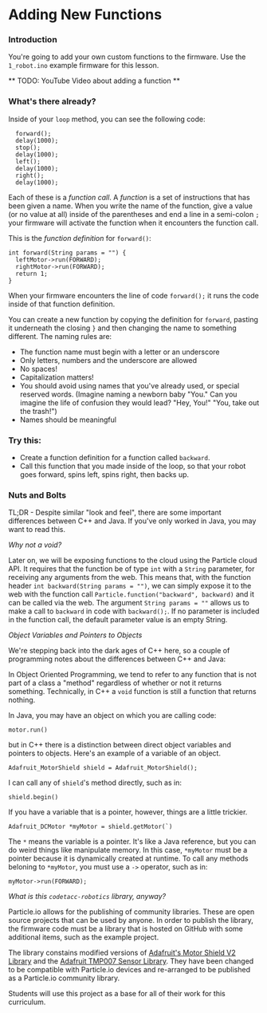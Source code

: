 # Adding New Functions

### Introduction

You're going to add your own custom functions to the firmware. Use the ```1_robot.ino``` example firmware for this lesson.

** TODO: YouTube Video about adding a function **

### What's there already?

Inside of your ```loop``` method, you can see the following code:

```
  forward();
  delay(1000);
  stop();
  delay(1000);
  left();
  delay(1000);
  right();
  delay(1000);
```

Each of these is a _function call_. A _function_ is a set of instructions that has been given a name. When you write the name of the function, give a value (or no value at all) inside of the parentheses and end a line in a semi-colon ```;``` your firmware will activate the function when it encounters the function call. 

This is the _function definition_ for ```forward()```:

```
int forward(String params = "") {
  leftMotor->run(FORWARD);
  rightMotor->run(FORWARD);
  return 1;
}
```

When your firmware encounters the line of code ```forward();``` it runs the code inside of that function definition.

You can create a new function by copying the definition for ```forward```, pasting it underneath the closing ```}``` and then changing the name to something different. The naming rules are:

- The function name must begin with a letter or an underscore
- Only letters, numbers and the underscore are allowed
- No spaces!
- Capitalization matters!
- You should avoid using names that you've already used, or special reserved words. (Imagine naming a newborn baby "You." Can you imagine the life of confusion they would lead? "Hey, You!" "You, take out the trash!")
- Names should be meaningful

### Try this:

- Create a function definition for a function called ```backward```.
- Call this function that you made inside of the loop, so that your robot goes forward, spins left, spins right, then backs up.

### Nuts and Bolts

TL;DR - Despite similar "look and feel", there are some important differences between C++ and Java. If you've only worked in Java, you may want to read this.

_*Why not a void?*_

Later on, we will be exposing functions to the cloud using the Particle cloud API. It requires that the function be of type ```int``` with a ```String``` parameter, for receiving any arguments from the web. This means that, with the function header ```int backward(String params = "")```, we can simply expose it to the web with the function call ```Particle.function("backward", backward)``` and it can be called via the web. The argument ```String params = ""``` allows us to make a call to ```backward``` in code with ```backward();```. If no parameter is included in the function call, the default parameter value is an empty String.

_*Object Variables and Pointers to Objects*_

We're stepping back into the dark ages of C++ here, so a couple of programming notes about the differences between C++ and Java:

In Object Oriented Programming, we tend to refer to any function that is not part of a class a "method" regardless of whether or not it returns something. Technically, in C++ a ```void``` function is still a function that returns nothing.

In Java, you may have an object on which you are calling code:
 
```motor.run()```
  
but in C++ there is a distinction between direct object variables and pointers to objects. Here's an example of a variable of an object.
  
```
Adafruit_MotorShield shield = Adafruit_MotorShield();
```

I can call any of ```shield```'s method directly, such as in:

```
shield.begin()
```

If you have a variable that is a pointer, however, things are a little trickier.

```
Adafruit_DCMotor *myMotor = shield.getMotor(`)
```

The ```*``` means the variable is a pointer. It's like a Java reference, but you can do weird things like manipulate memory. In this case, ```*myMotor``` must be a pointer because it is dynamically created at runtime. To call any methods beloning to ```*myMotor```, you must use a ```->``` operator, such as in:

```myMotor->run(FORWARD);```

_*What is this ```codetacc-robotics``` library, anyway?*_

Particle.io allows for the publishing of community libraries. These are open source projects that can be used by anyone. In order to publish the library, the firmware code must be a library that is hosted on GitHub with some additional items, such as the example project.

The library constains modified versions of [Adafruit's Motor Shield V2 Library](https://github.com/adafruit/Adafruit_Motor_Shield_V2_Library) and the [Adafruit TMP007 Sensor Library](https://github.com/adafruit/Adafruit_TMP007_Library). They have been changed to be compatible with Particle.io devices and re-arranged to be published as a Particle.io community library.

Students will use this project as a base for all of their work for this curriculum.